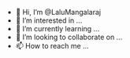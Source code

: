 - 👋 Hi, I’m @LaluMangalaraj
- 👀 I’m interested in ...
- 🌱 I’m currently learning ...
- 💞️ I’m looking to collaborate on ...
- 📫 How to reach me ...

<!---
LaluMangalaraj/LaluMangalaraj is a ✨ special ✨ repository because its `README.md` (this file) appears on your GitHub profile.
You can click the Preview link to take a look at your changes.
--->
